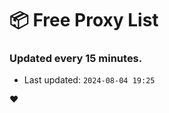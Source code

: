 # :package: Free Proxy List
### Updated every 15 minutes.

- Last updated: `2024-08-04 19:25`

:heart:
